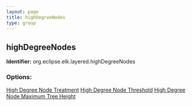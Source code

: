 ```yaml
---
layout: page
title: highDegreeNodes
type: group
---
```

## highDegreeNodes

**Identifier:** org.eclipse.elk.layered.highDegreeNodes

### Options:

[High Degree Node Treatment](org-eclipse-elk-layered-highDegreeNodes-treatment)
[High Degree Node Threshold](org-eclipse-elk-layered-highDegreeNodes-threshold)
[High Degree Node Maximum Tree Height](org-eclipse-elk-layered-highDegreeNodes-treeHeight)
